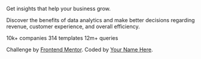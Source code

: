 Get insights that help your business grow.

Discover the benefits of data analytics and make better decisions regarding revenue, customer
experience, and overall efficiency.

10k+ companies
314 templates
12m+ queries

<div class="attribution">
Challenge by <a href="https://www.frontendmentor.io?ref=challenge" target="_blank">Frontend Mentor</a>. 
Coded by <a href="#">Your Name Here</a>.
</div>